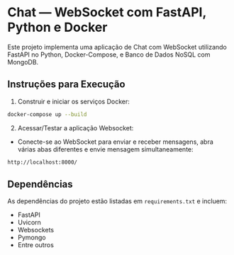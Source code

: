 # Chat — WebSocket com FastAPI, Python e Docker

Este projeto implementa uma aplicação de Chat com WebSocket utilizando FastAPI no Python, Docker-Compose, e Banco de Dados NoSQL com MongoDB.

## Instruções para Execução
1. Construir e iniciar os serviços Docker:
```bash
docker-compose up --build
```
2. Acessar/Testar a aplicação Websocket:
- Conecte-se ao WebSocket para enviar e receber mensagens, abra várias abas diferentes e envie mensagem simultaneamente:
```bash
http://localhost:8000/
```

## Dependências
As dependências do projeto estão listadas em `requirements.txt` e incluem:
- FastAPI
- Uvicorn
- Websockets
- Pymongo
- Entre outros
